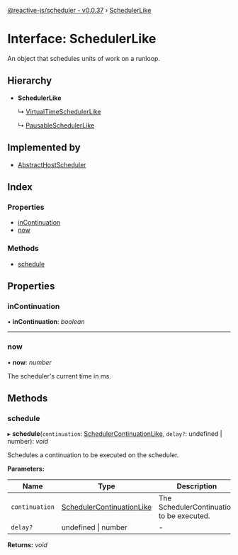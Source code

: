 [@reactive-js/scheduler - v0.0.37](../README.md) › [SchedulerLike](schedulerlike.md)

# Interface: SchedulerLike

An object that schedules units of work on a runloop.

## Hierarchy

* **SchedulerLike**

  ↳ [VirtualTimeSchedulerLike](virtualtimeschedulerlike.md)

  ↳ [PausableSchedulerLike](pausableschedulerlike.md)

## Implemented by

* [AbstractHostScheduler](../classes/abstracthostscheduler.md)

## Index

### Properties

* [inContinuation](schedulerlike.md#incontinuation)
* [now](schedulerlike.md#now)

### Methods

* [schedule](schedulerlike.md#schedule)

## Properties

###  inContinuation

• **inContinuation**: *boolean*

___

###  now

• **now**: *number*

The scheduler's current time in ms.

## Methods

###  schedule

▸ **schedule**(`continuation`: [SchedulerContinuationLike](schedulercontinuationlike.md), `delay?`: undefined | number): *void*

Schedules a continuation to be executed on the scheduler.

**Parameters:**

Name | Type | Description |
------ | ------ | ------ |
`continuation` | [SchedulerContinuationLike](schedulercontinuationlike.md) | The SchedulerContinuation to be executed.  |
`delay?` | undefined &#124; number | - |

**Returns:** *void*
